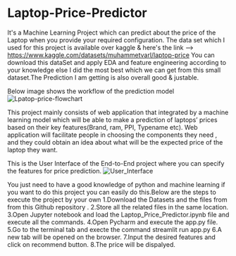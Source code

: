 # Laptop-Price-Predictor
It's a Machine Learning Project which can predict about the price of the Laptop when you provide your required configuration. The data set which I used for this project is available over kaggle & here's the link --> https://www.kaggle.com/datasets/muhammetvarl/laptop-price You can download this dataSet and apply EDA and feature engineering according to your knowledge else I did the most best which we can get from this small dataset.The Prediction I am getting is also overall good & justable. 

Below image shows the workflow of the prediction model
![Lpatop-price-flowchart](https://user-images.githubusercontent.com/89767722/215086643-2c435dd1-5e5e-4a3b-a3ec-553467bf0f57.jpg)


This project mainly consists of web application that integrated by a machine learning model which will be able to make a prediction of laptops’ prices based on their key features(Brand, ram, PPI, Typename etc). Web application will facilitate people in choosing the components they need , and they could obtain an idea about what will be the expected price of the laptop they want.


This is the User Interface of the End-to-End project where you can specify the features for price prediction.
![User_Interface](https://user-images.githubusercontent.com/89767722/215086690-fa4d7720-aa7b-447b-b094-e1b16b214b96.JPG)

You just need to have a good knowledge of python and machine learning if you want to do this project you can easily do this.Below are the steps to execute the project by your own
1.Download the Datasets and the files from from this Github repository .
2.Store all the related files in the same location.
3.Open Jupyter notebook and load the Laptop_Price_Predictor.ipynb file and execute all the commands.
4.Open Pycharm and execute the app.py file.
5.Go to the terminal tab and execte the command streamlit run app.py
6.A new tab will be opened on the browser.
7.Input the desired features and click on recommend button.
8.The price will be dispalyed.
